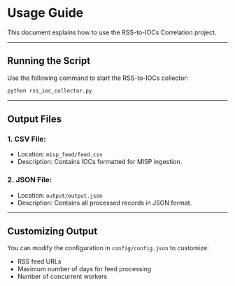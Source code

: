 # Usage Guide

This document explains how to use the RSS-to-IOCs Correlation project.

---

## Running the Script
Use the following command to start the RSS-to-IOCs collector:
```bash
python rss_ioc_collector.py
```

---

## Output Files

### 1. **CSV File**:
- Location: `misp_feed/feed.csv`
- Description: Contains IOCs formatted for MISP ingestion.

### 2. **JSON File**:
- Location: `output/output.json`
- Description: Contains all processed records in JSON format.

---

## Customizing Output
You can modify the configuration in `config/config.json` to customize:
- RSS feed URLs
- Maximum number of days for feed processing
- Number of concurrent workers